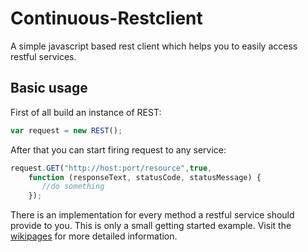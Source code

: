 # Continuous-Restclient

A simple javascript based rest client which helps you to easily access restful services.

## Basic usage

First of all build an instance of REST:

```javascript
var request = new REST();
```

After that you can start firing request to any service:

```javascript
request.GET("http://host:port/resource",true,
    function (responseText, statusCode, statusMessage) {  
       //do something 
    });
```

There is an implementation for every method a restful service should provide to you.
This is only a small getting started example. Visit the [wikipages](https://github.com/stuffel95/Continous-Restclient/wiki) for more detailed information.
